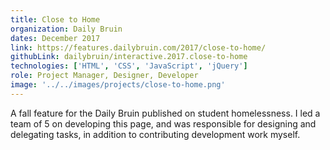 ```yaml
---
title: Close to Home
organization: Daily Bruin
dates: December 2017
link: https://features.dailybruin.com/2017/close-to-home/
githubLink: dailybruin/interactive.2017.close-to-home
technologies: ['HTML', 'CSS', 'JavaScript', 'jQuery']
role: Project Manager, Designer, Developer
image: '../../images/projects/close-to-home.png'
---
```


A fall feature for the Daily Bruin published on student homelessness. I led a team of 5 on developing this page, and was responsible for designing and delegating tasks, in addition to contributing development work myself.
